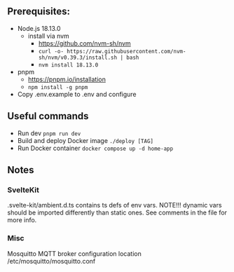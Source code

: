
## Prerequisites:
* Node.js 18.13.0
  * install via nvm
    * https://github.com/nvm-sh/nvm
    * `curl -o- https://raw.githubusercontent.com/nvm-sh/nvm/v0.39.3/install.sh | bash`
    * `nvm install 18.13.0`
* pnpm
  * https://pnpm.io/installation
  * `npm install -g pnpm`
* Copy .env.example to .env and configure

## Useful commands
* Run dev `pnpm run dev`
* Build and deploy Docker image `./deploy [TAG]`
* Run Docker container `docker compose up -d home-app`

## Notes
### SvelteKit
.svelte-kit/ambient.d.ts contains ts defs of env vars. NOTE!!! dynamic vars should be imported differently than static ones.
See comments in the file for more info.

### Misc
Mosquitto MQTT broker configuration location /etc/mosquitto/mosquitto.conf
